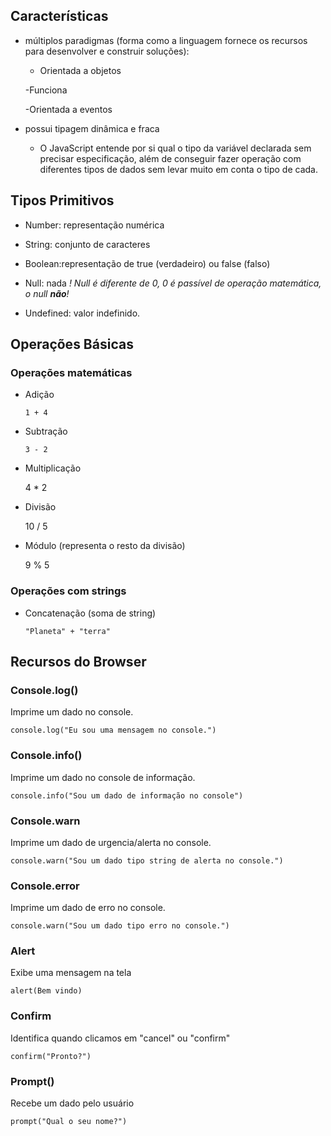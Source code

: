 ## Características

  - múltiplos paradigmas (forma como a linguagem fornece os recursos para desenvolver e construir soluções):
    
    - Orientada a objetos
    
    -Funciona

    -Orientada a eventos

  - possui tipagem dinâmica e fraca
    - O JavaScript entende por si qual o tipo da variável declarada sem precisar especificação, além de conseguir fazer operação com diferentes tipos de dados sem levar muito em conta o tipo de cada.

## Tipos Primitivos

  - Number: representação numérica

  - String: conjunto de caracteres

  - Boolean:representação de true (verdadeiro) ou false (falso)

- Null: nada
  *! Null é diferente de 0, 0 é passível de operação  matemática, o null **não**!*

- Undefined: valor indefinido.

## Operações Básicas

### Operações matemáticas

- Adição

      1 + 4

- Subtração

      3 - 2

- Multiplicação

    4 * 2

- Divisão

    10 / 5

- Módulo (representa o resto da divisão)

    9 % 5

### Operações com strings
  
- Concatenação (soma de string)

      "Planeta" + "terra"

## Recursos do Browser

### Console.log()
Imprime um dado no console.

    console.log("Eu sou uma mensagem no console.")
  
### Console.info()
Imprime um dado no console de informação.

    console.info("Sou um dado de informação no console")

### Console.warn
Imprime um dado de urgencia/alerta no console.

    console.warn("Sou um dado tipo string de alerta no console.")

### Console.error
Imprime um dado de erro no console.

    console.warn("Sou um dado tipo erro no console.")

### Alert
Exibe uma mensagem na tela

    alert(Bem vindo)

### Confirm
Identifica quando clicamos em "cancel" ou "confirm"

    confirm("Pronto?")

### Prompt()
Recebe um dado pelo usuário 

    prompt("Qual o seu nome?")

